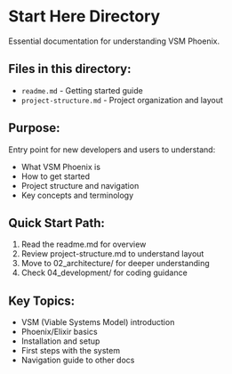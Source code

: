 # Start Here Directory

Essential documentation for understanding VSM Phoenix.

## Files in this directory:

- `readme.md` - Getting started guide
- `project-structure.md` - Project organization and layout

## Purpose:
Entry point for new developers and users to understand:
- What VSM Phoenix is
- How to get started
- Project structure and navigation
- Key concepts and terminology

## Quick Start Path:
1. Read the readme.md for overview
2. Review project-structure.md to understand layout
3. Move to 02_architecture/ for deeper understanding
4. Check 04_development/ for coding guidance

## Key Topics:
- VSM (Viable Systems Model) introduction
- Phoenix/Elixir basics
- Installation and setup
- First steps with the system
- Navigation guide to other docs